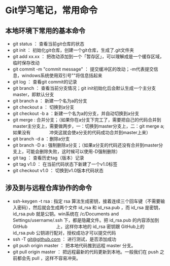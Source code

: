# Git学习笔记，常用命令

## 本地环境下常用的基本命令
- git status ： 查看当前git仓库的状态
- git init ： 初始化git仓库，创建一个git仓库，生成了.git文件夹
- git add xx.xx ： 把改动添加到一个「暂存区」，可以理解成是一个缓存区域，临时保存改动
- git commit -m "commit message" ： 提交缓冲区的改动；-m代表提交信息，windows系统使用双引号""将信息括起来
- git log ： 查看git commit的记录
- git branch ： 查看当前分支情况；git init初始化后会默认生成一个主分支master，即默认分支
- git branch a ： 新建一个名为a的分支
- git checkout a ： 切换到a分支
- git checkout -b a ：新建一个名为a的分支，并自动切换到a分支
- git merge : 合并分支；（如果你在a分支下完工了，需要把自己的代码合并到master主分支上，需要做两步，一：切换到master分支上，二：git merge a;如果没有               冲突这就会使a分支的代码成功合并到master上来）
- git branch -d a ：删除a分支
- git branch -D a : 强制删除a分支；（如果a分支的代码还没有合并到master分支上，可能会删除失败，这时候可以使用-D强制删除）
- git tag ： 查看历史tag（版本）记录
- git tag v1.0 ： 在当前代码状态下新建了一个v1.0标签
- git checkout v1.0 ： 切换到v1.0版本代码状态

## 涉及到与远程仓库协作的命令

- ssh-keygen -t rsa : 指定 rsa 算法生成密钥，接着连续三个回车键（不需要输入密码），然后就会生成两个文件 id_rsa 和 id_rsa.pub ，而 id_rsa 是密钥，id_rsa.pub 就是公钥。win系统在 /c/Documents and Settings/username/.ssh 下，都是隐藏文件。把 id_rsa.pub 的内容添加到GitHub                       上，这样你本地的 id_rsa 密钥跟 GitHub上的 id_rsa.pub 公钥进行配对，授权成功才可以提交代码
- ssh -T git@github.com ： 进行测试，是否添加成功
- git push origin master ： 把本地代码推到远程 master 分支。
- git pull origin master ： 把远程最新的代码更新到本地。一般我们在 push 之前都会先 pull ，这样不容易冲突。

